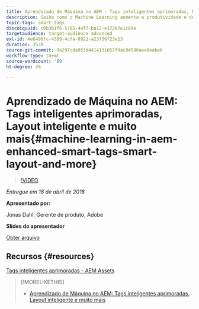 ```yaml
---
title: Aprendizado de Máquina no AEM - Tags inteligentes aprimoradas, Layout inteligente e muito mais
description: Saiba como o Machine Learning aumenta a produtividade e desbloqueia novos casos de uso na versão 6.4 do Experience Manager
topic-tags: smart-tags
discoiquuid: c0b3b1f6-5765-44f7-ba12-e17267e1c89e
targetaudience: target-audience advanced
exl-id: 4e6496fc-4389-4cfa-8921-a23736f23e13
duration: 3539
source-git-commit: 9a297cda953d4414131657f9ac84580aea0eabeb
workflow-type: tm+mt
source-wordcount: '69'
ht-degree: 4%

---
```


# Aprendizado de Máquina no AEM: Tags inteligentes aprimoradas, Layout inteligente e muito mais{#machine-learning-in-aem-enhanced-smart-tags-smart-layout-and-more}

>[!VIDEO](https://video.tv.adobe.com/v/22255/?quality=9)

*Entregue em 18 de abril de 2018*

**Apresentado por:**

Jonas Dahl, Gerente de produto, Adobe

**Slides do apresentador**

[Obter arquivo](assets/aem+gems+ml+and+ai+in+aem+4+17+18.pdf)

## Recursos {#resources}

[Tags inteligentes aprimoradas - AEM Assets](https://helpx.adobe.com/experience-manager/6-4/assets/using/enhanced-smart-tags.html)

<!--
[Get back to the Overview](https://helpx.adobe.com/experience-manager/kt/eseminars/gems/aem-index.html)
-->

>[!MORELIKETHIS]
>
>* [Aprendizado de Máquina no AEM: Tags inteligentes aprimoradas, Layout inteligente e muito mais](aem-machine-learning.md)
